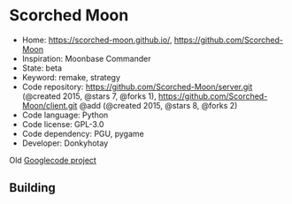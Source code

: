 # Scorched Moon

- Home: https://scorched-moon.github.io/, https://github.com/Scorched-Moon
- Inspiration: Moonbase Commander
- State: beta
- Keyword: remake, strategy
- Code repository: https://github.com/Scorched-Moon/server.git (@created 2015, @stars 7, @forks 1), https://github.com/Scorched-Moon/client.git @add (@created 2015, @stars 8, @forks 2)
- Code language: Python
- Code license: GPL-3.0
- Code dependency: PGU, pygame
- Developer: Donkyhotay

Old [Googlecode project](https://code.google.com/archive/p/tether/)

## Building

